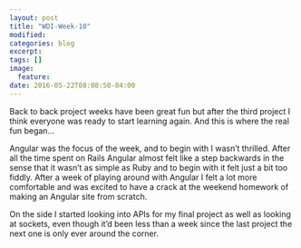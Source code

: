 ```yaml
---
layout: post
title: "WDI-Week-10"
modified:
categories: blog
excerpt:
tags: []
image:
  feature:
date: 2016-05-22T08:08:50-04:00
---
```

Back to back project weeks have been great fun but after the third project I think everyone was ready to start learning again. And this is where the real fun began…

Angular was the focus of the week, and to begin with I wasn’t thrilled. After all the time spent on Rails Angular almost felt like a step backwards in the sense that it wasn’t as simple as Ruby and to begin with it felt just a bit too fiddly. After a week of playing around with Angular I felt a lot more comfortable and was excited to have a  crack at the weekend homework of making an Angular site from scratch.

On the side I started looking into APIs for my final project as well as looking at sockets, even though it’d been less than a week since the last project the next one is only ever around the corner.